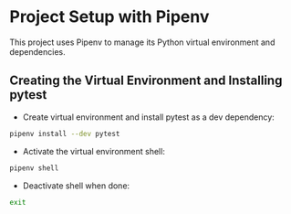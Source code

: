 # Project Setup with Pipenv

This project uses Pipenv to manage its Python virtual environment and dependencies.

## Creating the Virtual Environment and Installing pytest

- Create virtual environment and install pytest as a dev dependency:

```bash
pipenv install --dev pytest
```
- Activate the virtual environment shell:

```bash
pipenv shell
```
- Deactivate shell when done:

```bash
exit
```